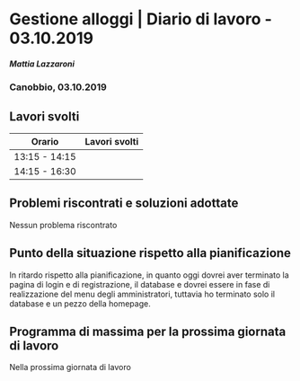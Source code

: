 # Gestione alloggi | Diario di lavoro - 03.10.2019

##### Mattia Lazzaroni

### Canobbio, 03.10.2019

## Lavori svolti

| Orario        | Lavori svolti   |
| ------------- | --------------- |
| 13:15 - 14:15 |  |
| 14:15 - 16:30 |  |

## Problemi riscontrati e soluzioni adottate
Nessun problema riscontrato

## Punto della situazione rispetto alla pianificazione
In ritardo rispetto alla pianificazione, in quanto oggi dovrei aver terminato la pagina di login e di registrazione, il database e dovrei essere in fase di realizzazione del menu degli amministratori, tuttavia ho terminato solo il database e un pezzo della homepage.

## Programma di massima per la prossima giornata di lavoro
Nella prossima giornata di lavoro
